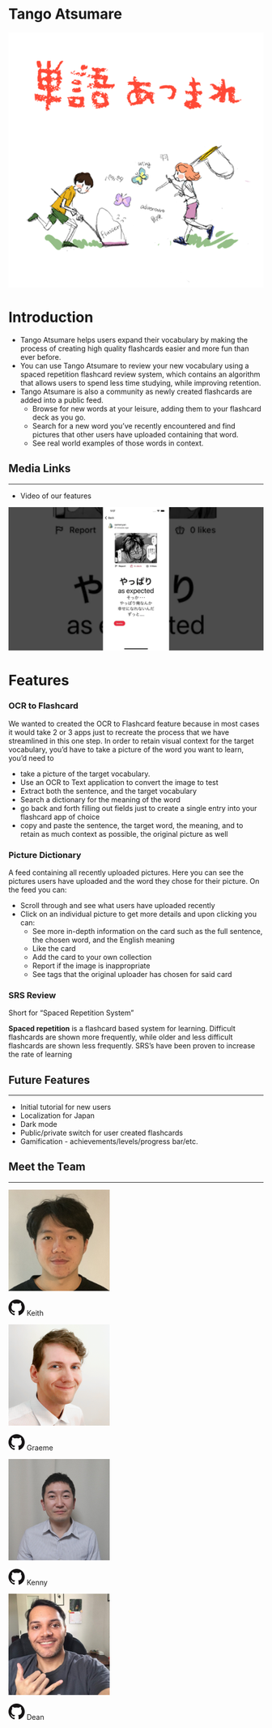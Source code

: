 # Tango Atsumare

<img src="tango.png">

# Introduction

- Tango Atsumare helps users expand their vocabulary by making the process of creating high quality flashcards easier and more fun than ever before.
- You can use Tango Atsumare to review your new vocabulary using a spaced repetition flashcard review system, which contains an algorithm that allows users to spend less time studying, while improving retention.
- Tango Atsumare is also a community as newly created flashcards are added into a public feed.
    - Browse for new words at your leisure, adding them to your flashcard deck as you go.
    - Search for a new word you’ve recently encountered and find pictures that other users have uploaded containing that word.
    - See real world examples of those words in context.

## Media Links

---

- Video of our features

[![Watch the video](tango-video-thumbnail.webp)](https://www.youtube.com/watch?v=I5Eut86peEA)

<!-- [https://www.youtube.com/watch?v=I5Eut86peEA](https://www.youtube.com/watch?v=I5Eut86peEA) -->

# Features

### OCR to Flashcard

We wanted to created the OCR to Flashcard feature because in most cases it would take 2 or 3 apps just to recreate the process that we have streamlined in this one step. In order to retain visual context for the target vocabulary, you’d have to take a picture of the word you want to learn, you’d need to

- take a picture of the target vocabulary.
- Use an OCR to Text application to convert the image to test
- Extract both the sentence, and the target vocabulary
- Search a dictionary for the meaning of the word
- go back and forth filling out fields just to create a single entry into your flashcard app of choice
- copy and paste the sentence, the target word, the meaning, and to retain as much context as possible, the original picture as well

### Picture Dictionary

A feed containing all recently uploaded pictures. Here you can see the pictures users have uploaded and the word they chose for their picture. On the feed you can:

- Scroll through and see what users have uploaded recently
- Click on an individual picture to get more details and upon clicking you can:
    - See more in-depth information on the card such as the full sentence, the chosen word, and the English meaning
    - Like the card
    - Add the card to your own collection
    - Report if the image is inappropriate
    - See tags that the original uploader has chosen for said card

### SRS Review

Short for “Spaced Repetition System” 

**Spaced repetition**
 is a flashcard based system for learning. Difficult flashcards are shown more frequently, while older and less difficult flashcards are shown less frequently. SRS’s have been proven to increase the rate of learning

## Future Features

---

- Initial tutorial for new users
- Localization for Japan
- Dark mode
- Public/private switch for user created flashcards
- Gamification - achievements/levels/progress bar/etc.

## Meet the Team

---

<img src="Keith.png" width="200" height="200" alt="Keith">

[![Keith's GitHub](GitHub-Mark-32px.png)](https://github.com/keithching)
Keith

<img src="Graeme.png" width="200" height="200" alt="Graeme">

[![Graeme's GitHub](GitHub-Mark-32px.png)](https://github.com/graememick)
Graeme 

<img src="Kenny.png" width="200" height="200" alt="Kenny">

[![Kenny's GitHub](GitHub-Mark-32px.png)](https://github.com/khiz125)
Kenny

<img src="Dean.png" width="200" height="200" alt="Dean">

[![Dean's GitHub](GitHub-Mark-32px.png)](https://github.com/gomizilla)
Dean

